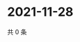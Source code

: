# 2021-11-28

共 0 条

<!-- BEGIN WEIBO -->
<!-- 最后更新时间 Sun Nov 28 2021 21:18:39 GMT+0800 (China Standard Time) -->

<!-- END WEIBO -->
